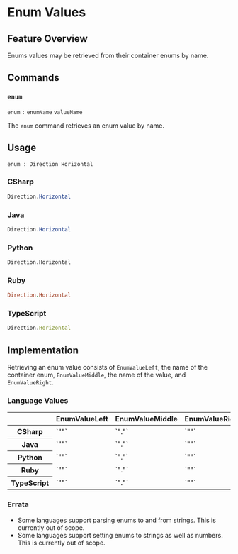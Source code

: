 # Enum Values

## Feature Overview

Enums values may be retrieved from their container enums by name.


## Commands

### `enum`

`enum` `:` `enumName` `valueName`

The `enum` command retrieves an enum value by name.


## Usage

```
enum : Direction Horizontal
```

### CSharp

```csharp
Direction.Horizontal
```

### Java

```java
Direction.Horizontal
```

### Python

```python
Direction.Horizontal
```

### Ruby

```ruby
Direction.Horizontal
```

### TypeScript

```typescript
Direction.Horizontal
```


## Implementation

Retrieving an enum value consists of `EnumValueLeft`, the name of the container enum, `EnumValueMiddle`, the name of the value, and `EnumValueRight`. 

### Language Values

<table>
    <thead>
        <th></th>
        <th>EnumValueLeft</th>
        <th>EnumValueMiddle</th>
        <th>EnumValueRight</th>
    </thead>
    <tbody>
        <tr>
            <th>CSharp</th>
            <td>`""`</td>
            <td>`"."`</td>
            <td>`""`</td>
        </tr>
        <tr>
            <th>Java</th>
            <td>`""`</td>
            <td>`"."`</td>
            <td>`""`</td>
        </tr>
        <tr>
            <th>Python</th>
            <td>`""`</td>
            <td>`"."`</td>
            <td>`""`</td>
        </tr>
        <tr>
            <th>Ruby</th>
            <td>`""`</td>
            <td>`"."`</td>
            <td>`""`</td>
        </tr>
        <tr>
            <th>TypeScript</th>
            <td>`""`</td>
            <td>`"."`</td>
            <td>`""`</td>
        </tr>
    </tbody>
</table>

### Errata

* Some languages support parsing enums to and from strings. This is currently out of scope.
* Some languages support setting enums to strings as well as numbers. This is currently out of scope.
